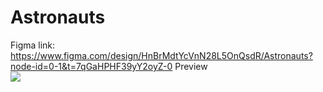 # Astronauts
Figma link:<br> 
  https://www.figma.com/design/HnBrMdtYcVnN28L5OnQsdR/Astronauts?node-id=0-1&t=7qGaHPHF39yY2oyZ-0
Preview<br>
<img src="https://i.ibb.co/Xyhg4g0/Image20240516143813.png">
